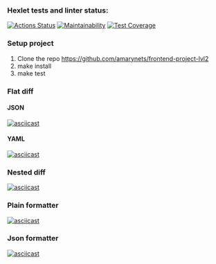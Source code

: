 ### Hexlet tests and linter status:
[![Actions Status](https://github.com/amarynets/frontend-project-lvl2/workflows/hexlet-check/badge.svg)](https://github.com/amarynets/frontend-project-lvl2/actions)
[![Maintainability](https://api.codeclimate.com/v1/badges/2f9eefe225b7179511fc/maintainability)](https://codeclimate.com/github/amarynets/frontend-project-lvl2/maintainability)
[![Test Coverage](https://api.codeclimate.com/v1/badges/2f9eefe225b7179511fc/test_coverage)](https://codeclimate.com/github/amarynets/frontend-project-lvl2/test_coverage)

### Setup project
1. Clone the repo https://github.com/amarynets/frontend-project-lvl2
2. make install
3. make test


### Flat diff
#### JSON
[![asciicast](https://asciinema.org/a/ras1USDq6vRmYnyXSm6yph88f.svg)](https://asciinema.org/a/ras1USDq6vRmYnyXSm6yph88f)
#### YAML
[![asciicast](https://asciinema.org/a/bE5ynrt4U0Lx6Zmw3FNqNmB3Y.svg)](https://asciinema.org/a/bE5ynrt4U0Lx6Zmw3FNqNmB3Y)

### Nested diff
[![asciicast](https://asciinema.org/a/NewzGYYG4qYePMqQ9XJqXD115.svg)](https://asciinema.org/a/NewzGYYG4qYePMqQ9XJqXD115)

### Plain formatter
[![asciicast](https://asciinema.org/a/HSJtZYV2rcTreWVwptrtHkuJF.svg)](https://asciinema.org/a/HSJtZYV2rcTreWVwptrtHkuJF)

### Json formatter
[![asciicast](https://asciinema.org/a/cJb6JJKC9Hedl647WajDLjWWY.svg)](https://asciinema.org/a/cJb6JJKC9Hedl647WajDLjWWY)